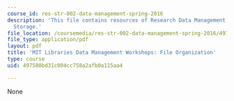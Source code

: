```yaml
---
course_id: res-str-002-data-management-spring-2016
description: 'This file contains resources of Research Data Management: Sharing and
  Storage.'
file_location: /coursemedia/res-str-002-data-management-spring-2016/497580bd31c004cc758a2afb0a115aa4_MITRES_STR_002S16_File.pdf
file_type: application/pdf
layout: pdf
title: 'MIT Libraries Data Management Workshops: File Organization'
type: course
uid: 497580bd31c004cc758a2afb0a115aa4

---
```

None